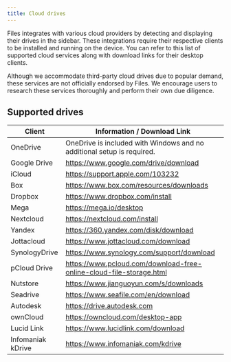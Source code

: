 ```yaml
---
title: Cloud drives
---
```


<script>
  import { InfoBar } from "fluent-svelte";
</script>


Files integrates with various cloud providers by detecting and displaying their drives in the sidebar. These integrations require their respective clients to be installed and running on the device. You can refer to this list of supported cloud services along with download links for their desktop clients.

<InfoBar title="Please Note" severity="caution">
  Although we accommodate third-party cloud drives due to popular demand, these services are not officially endorsed by Files. We encourage users to research these services thoroughly and perform their own due diligence.
</InfoBar>

## Supported drives

| Client           | Information / Download Link                                                       |
|------------------|-----------------------------------------------------------------------------------|
| OneDrive         | OneDrive is included with Windows and no additional setup is required.            |
| Google Drive     | https://www.google.com/drive/download                                             |
| iCloud           | https://support.apple.com/103232                                                  |
| Box              | https://www.box.com/resources/downloads                                           |
| Dropbox          | https://www.dropbox.com/install                                                   |
| Mega             | https://mega.io/desktop                                                           |
| Nextcloud        | https://nextcloud.com/install                                                     |
| Yandex           | https://360.yandex.com/disk/download                                              |
| Jottacloud       | https://www.jottacloud.com/download                                               |
| SynologyDrive    | https://www.synology.com/support/download                                         |
| pCloud Drive     | https://www.pcloud.com/download-free-online-cloud-file-storage.html               |
| Nutstore         | https://www.jianguoyun.com/s/downloads                                            |
| Seadrive         | https://www.seafile.com/en/download                                               |
| Autodesk         | https://drive.autodesk.com                                                        |
| ownCloud         | https://owncloud.com/desktop-app                                                  |
| Lucid Link       | https://www.lucidlink.com/download                                                |
| Infomaniak kDrive| https://www.infomaniak.com/kdrive                                                 |